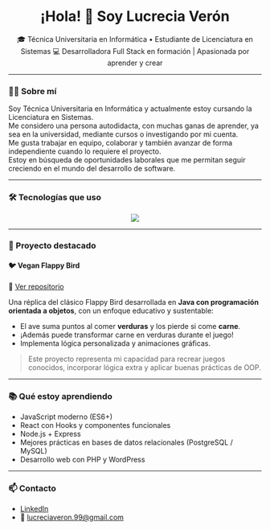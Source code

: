 <h1 align="center">¡Hola! 👋 Soy Lucrecia Verón</h1>

<p align="center">
🎓 Técnica Universitaria en Informática • Estudiante de Licenciatura en Sistemas  
💻 Desarrolladora Full Stack en formación | Apasionada por aprender y crear
</p>

---

### 🙋‍♀️ Sobre mí

Soy Técnica Universitaria en Informática y actualmente estoy cursando la Licenciatura en Sistemas.  
Me considero una persona autodidacta, con muchas ganas de aprender, ya sea en la universidad, mediante cursos o investigando por mi cuenta.  
Me gusta trabajar en equipo, colaborar y también avanzar de forma independiente cuando lo requiere el proyecto.  
Estoy en búsqueda de oportunidades laborales que me permitan seguir creciendo en el mundo del desarrollo de software.

---

### 🛠️ Tecnologías que uso

<div align="center">
  <img src="https://skillicons.dev/icons?i=java,python,javascript,html,css,react,nodejs,php,mysql,postgres,git,github,vscode,wordpress" />
</div>

---

### 🚀 Proyecto destacado

#### 🐦 Vegan Flappy Bird
📎 [Ver repositorio](https://github.com/LucreciaVeron/Vegan-Flappy-Bird)

Una réplica del clásico Flappy Bird desarrollada en **Java con programación orientada a objetos**, con un enfoque educativo y sustentable:

- El ave suma puntos al comer **verduras** y los pierde si come **carne**.
- ¡Además puede transformar carne en verduras durante el juego!
- Implementa lógica personalizada y animaciones gráficas.

> Este proyecto representa mi capacidad para recrear juegos conocidos, incorporar lógica extra y aplicar buenas prácticas de OOP.

---

### 📚 Qué estoy aprendiendo

- JavaScript moderno (ES6+)
- React con Hooks y componentes funcionales
- Node.js + Express
- Mejores prácticas en bases de datos relacionales (PostgreSQL / MySQL)
- Desarrollo web con PHP y WordPress

---

### 📫 Contacto

- [LinkedIn](https://linkedin.com/in/lucreciaveron)
- 📧 lucreciaveron.99@gmail.com 
